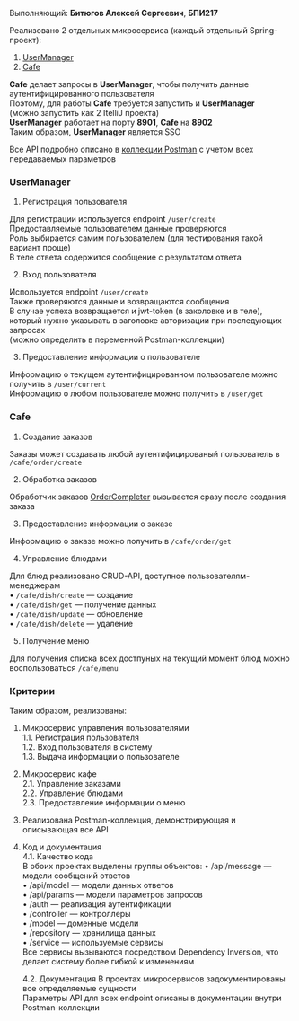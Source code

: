 
Выполняющий: **Битюгов Алексей Сергеевич**, **БПИ217**

Реализовано 2 отдельных микросервиса (каждый отдельный Spring-проект):
1) [UserManager](https://github.com/axhse/SD-HW-4/tree/main/UserManager)
2) [Cafe](https://github.com/axhse/SD-HW-4/tree/main/Cafe)

**Cafe** делает запросы в **UserManager**, чтобы получить данные аутентифицированного пользователя  
Поэтому, для работы **Cafe** требуется запустить и **UserManager**  
(можно запустить как 2 ItelliJ проекта)  
**UserManager** работает на порту **8901**, **Cafe** на **8902**  
Таким образом, **UserManager** является SSO

Все API подробно описано в [коллекции Postman](https://github.com/axhse/SD-HW-4/tree/main/CafeAPIcollection.json) с учетом всех передаваемых параметров

### UserManager

1. Регистрация пользователя

Для регистрации используется endpoint `/user/create`  
Предоставляемые пользователем данные проверяются  
Роль выбирается самим пользователем (для тестирования такой вариант проще)  
В теле ответа содержится сообщение с результатом ответа  

2. Вход пользователя

Используется endpoint `/user/create`  
Также проверяются данные и возвращаются сообщения  
В случае успеха возвращается и jwt-token (в заколовке и в теле),  
который нужно указывать в заголовке авторизации при последующих запросах  
(можно определить в переменной Postman-коллекции)  
 
3. Предоставление информации о пользователе  

Информацию о текущем аутентифицированном пользователе можно получить в `/user/current`  
Информацию о любом пользователе можно получить в `/user/get`  

### Cafe

1. Создание заказов

Заказы может создавать любой аутентифицированый пользователь в `/cafe/order/create`  

2. Обработка заказов

Обработчик заказов [OrderCompleter](https://github.com/axhse/SD-HW-4/tree/main/Cafe/src/main/java/org.example/cafe/service/OrderCompleter.java) вызывается сразу после создания заказа  


3. Предоставление информации о заказе

Информацию о заказе можно получить в `/cafe/order/get`  

4. Управление блюдами

Для блюд реализовано CRUD-API, доступное пользователям-менеджерам  
 • `/cafe/dish/create` — создание  
 • `/cafe/dish/get` — получение данных  
 • `/cafe/dish/update` — обновление  
 • `/cafe/dish/delete` — удаление  

5. Получение меню

Для получения списка всех достпуных на текущий момент блюд можно воспользоваться `/cafe/menu`  

### Критерии

Таким образом, реализованы:  

1. Микросервис управления пользователями  
    1.1. Регистрация пользователя  
    1.2. Вход пользователя в систему  
    1.3. Выдача информации о пользователе  

2. Микросервис кафе  
    2.1. Управление заказами  
    2.2. Управление блюдами  
    2.3. Предоставление информации о меню  

3. Реализована Postman-коллекция, демонстрирующая и описывающая все API  

4. Код и документация  
    4.1. Качество кода  
		В обоих проектах выделены группы объектов:
		 • /api/message — модели сообщений ответов  
		 • /api/model — модели данных ответов  
		 • /api/params — модели параметров запросов  
		 • /auth — реализация аутентификации  
		 • /controller — контроллеры  
		 • /model — доменные модели  
		 • /repository — хранилища данных  
		 • /service — используемые сервисы  
		Все сервисы вызываются посредством Dependency Inversion, что делает систему более гибкой к изменениям  

    4.2. Документация
	В проектах микросервисов задокументированы все определяемые сущности  
	Параметры API для всех endpoint описаны в документации внутри Postman-коллекции  
